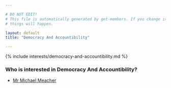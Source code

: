```yaml
---

# DO NOT EDIT!
# This file is automatically generated by get-members. If you change it, bad
# things will happen.

layout: default
title: "Democracy And Accountibility"

---
```


{% include interests/democracy-and-accountibility.md %}

### Who is interested in Democracy And Accountibility?


* [Mr Michael Meacher](../members/mr-michael-meacher.html)
